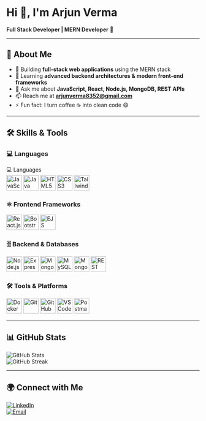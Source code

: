 # Hi 👋, I'm Arjun Verma  
**Full Stack Developer | MERN Developer** 🚀  

---

## 🌟 About Me
- 🔭 Building **full-stack web applications** using the MERN stack  
- 🌱 Learning **advanced backend architectures & modern front-end frameworks**  
- 💬 Ask me about **JavaScript, React, Node.js, MongoDB, REST APIs**  
- 📫 Reach me at **arjunverma8352@gmail.com**  
- ⚡ Fun fact: I turn coffee ☕ into clean code 😄  

---

## 🛠 Skills & Tools

### 💻 Languages
💻 Languages  
<img src="https://cdn.jsdelivr.net/gh/devicons/devicon/icons/javascript/javascript-original.svg" alt="JavaScript" width="40" height="40"/> <img src="https://cdn.jsdelivr.net/gh/devicons/devicon/icons/java/java-original.svg" alt="Java" width="40" height="40"/> <img src="https://cdn.jsdelivr.net/gh/devicons/devicon/icons/html5/html5-original.svg" alt="HTML5" width="40" height="40"/> <img src="https://cdn.jsdelivr.net/gh/devicons/devicon/icons/css3/css3-original.svg" alt="CSS3" width="40" height="40"/> <img src="https://cdn.jsdelivr.net/gh/devicons/devicon/icons/tailwindcss/tailwindcss-plain.svg" alt="Tailwind CSS" width="40" height="40"/>


### ⚛ Frontend Frameworks
<img src="https://cdn.jsdelivr.net/gh/devicons/devicon/icons/react/react-original.svg" alt="React.js" width="40" height="40"/>
<img src="https://cdn.jsdelivr.net/gh/devicons/devicon/icons/bootstrap/bootstrap-plain.svg" alt="Bootstrap" width="40" height="40"/>
<img src="https://cdn.jsdelivr.net/gh/devicons/devicon/icons/javascript/javascript-original.svg" alt="EJS" width="40" height="40"/>

### 🗄 Backend & Databases
<img src="https://cdn.jsdelivr.net/gh/devicons/devicon/icons/nodejs/nodejs-original.svg" alt="Node.js" width="40" height="40"/>
<img src="https://cdn.jsdelivr.net/gh/devicons/devicon/icons/express/express-original.svg" alt="Express.js" width="40" height="40"/>
<img src="https://cdn.jsdelivr.net/gh/devicons/devicon/icons/mongodb/mongodb-original.svg" alt="MongoDB" width="40" height="40"/>
<img src="https://cdn.jsdelivr.net/gh/devicons/devicon/icons/mysql/mysql-original.svg" alt="MySQL" width="40" height="40"/>
<img src="https://cdn.jsdelivr.net/gh/devicons/devicon/icons/mongoose/mongoose-original.svg" alt="Mongoose" width="40" height="40"/>
<img src="https://cdn.jsdelivr.net/gh/devicons/devicon/icons/restapi/restapi-original.svg" alt="REST API" width="40" height="40"/>

### 🛠 Tools & Platforms
<img src="https://cdn.jsdelivr.net/gh/devicons/devicon/icons/docker/docker-original.svg" alt="Docker" width="40" height="40"/>
<img src="https://cdn.jsdelivr.net/gh/devicons/devicon/icons/git/git-original.svg" alt="Git" width="40" height="40"/>
<img src="https://cdn.jsdelivr.net/gh/devicons/devicon/icons/github/github-original.svg" alt="GitHub" width="40" height="40"/>
<img src="https://cdn.jsdelivr.net/gh/devicons/devicon/icons/visualstudio/visualstudio-plain.svg" alt="VS Code" width="40" height="40"/>
<img src="https://cdn.jsdelivr.net/gh/devicons/devicon/icons/postman/postman-original.svg" alt="Postman" width="40" height="40"/>

---

## 📊 GitHub Stats
![GitHub Stats](https://github-readme-stats.vercel.app/api?username=arjunverma&show_icons=true&theme=radical)  
![GitHub Streak](https://github-readme-streak-stats.herokuapp.com/?user=arjunverma&theme=radical)  

---

## 🌍 Connect with Me
[![LinkedIn](https://img.shields.io/badge/LinkedIn-blue?logo=linkedin&logoColor=white)](https://www.linkedin.com/in/arjun-verma-02b44025b)  
[![Email](https://img.shields.io/badge/Email-D14836?logo=gmail&logoColor=white)](mailto:arjunverma8352@gmail.com)  

